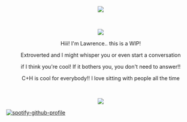   <p align="center"> ![](https://images-wixmp-ed30a86b8c4ca887773594c2.wixmp.com/f/2f5cf225-3fed-42e2-819a-6b96622e434f/dck1ndf-2643054a-c8cb-4c87-85e5-f361af7c70a6.gif?token=eyJ0eXAiOiJKV1QiLCJhbGciOiJIUzI1NiJ9.eyJzdWIiOiJ1cm46YXBwOjdlMGQxODg5ODIyNjQzNzNhNWYwZDQxNWVhMGQyNmUwIiwiaXNzIjoidXJuOmFwcDo3ZTBkMTg4OTgyMjY0MzczYTVmMGQ0MTVlYTBkMjZlMCIsIm9iaiI6W1t7InBhdGgiOiJcL2ZcLzJmNWNmMjI1LTNmZWQtNDJlMi04MTlhLTZiOTY2MjJlNDM0ZlwvZGNrMW5kZi0yNjQzMDU0YS1jOGNiLTRjODctODVlNS1mMzYxYWY3YzcwYTYuZ2lmIn1dXSwiYXVkIjpbInVybjpzZXJ2aWNlOmZpbGUuZG93bmxvYWQiXX0.xrzaGbc2QuhDDSLZjfpCyXxL2rvPmFOPHx2gWkeUzWo
)    <p align="center">
  <p align="center"> ![](https://komarev.com/ghpvc/?username=hitotose&base=2375
)    <p align="center">

<p align="center">Hiii! I'm Lawrence.. this is a WIP!
<p align="center">Extroverted and I might whisper you or even start a conversation
<p align="center">if I think you're cool! If it bothers you, you don't need to answer!!
<p align="center">C+H is cool for everybody!! I love sitting with people all the time
  
  <p align="center"> ![](https://images-wixmp-ed30a86b8c4ca887773594c2.wixmp.com/f/3d45c08b-4542-4268-bb70-2194b4ff5dac/dfmk98l-7420e480-e7f3-4817-a974-112c780d002d.gif?token=eyJ0eXAiOiJKV1QiLCJhbGciOiJIUzI1NiJ9.eyJzdWIiOiJ1cm46YXBwOjdlMGQxODg5ODIyNjQzNzNhNWYwZDQxNWVhMGQyNmUwIiwiaXNzIjoidXJuOmFwcDo3ZTBkMTg4OTgyMjY0MzczYTVmMGQ0MTVlYTBkMjZlMCIsIm9iaiI6W1t7InBhdGgiOiJcL2ZcLzNkNDVjMDhiLTQ1NDItNDI2OC1iYjcwLTIxOTRiNGZmNWRhY1wvZGZtazk4bC03NDIwZTQ4MC1lN2YzLTQ4MTctYTk3NC0xMTJjNzgwZDAwMmQuZ2lmIn1dXSwiYXVkIjpbInVybjpzZXJ2aWNlOmZpbGUuZG93bmxvYWQiXX0.mOpQ8biX4JOHGPKtVPZ1mxaOkiTJ0FXUWUZezIshNo8
)
    <p align="center">

[![spotify-github-profile](https://spotify-github-profile.kittinanx.com/api/view?uid=p9zn53sccmwybqyiz94d0rxa4&cover_image=true&theme=novatorem&show_offline=false&background_color=121212&interchange=false&bar_color=bababa&bar_color_cover=true)](https://github.com/kittinan/spotify-github-profile) 

